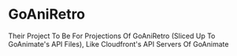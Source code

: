 # GoAniRetro
Their Project To Be For Projections Of GoAniRetro (Sliced Up To GoAnimate's API Files), Like Cloudfront's API Servers Of GoAnimate

